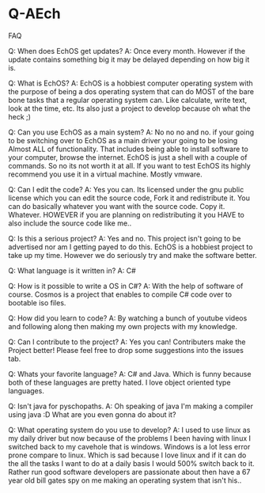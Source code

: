 # Q-AEch

FAQ

Q: When does EchOS get updates?
A: Once every month. However if the update contains something big it may be delayed depending on how big it is.


Q: What is EchOS?
A: EchOS is a hobbiest computer operating system with the purpose of being a dos operating system
that can do MOST of the bare bone tasks that a regular operating system can. Like calculate, write text, look at the time, etc.
Its also just a project to develop because oh what the heck ;)

Q: Can you use EchOS as a main system?
A: No no no and no. if your going to be switching over to EchOS as a main driver your going to be losing Almost ALL of functionality. That includes
being able to install software to your computer, browse the internet. EchOS is just a shell with a couple of commands. So no its not worth it at all.
If you want to test EchOS its highly recommend you use it in a virtual machine. Mostly vmware.

Q: Can I edit the code?
A: Yes you can. Its licensed under the gnu public license which you can edit the source code, Fork it and 
redistribute it. You can do basically whatever you want with the source code. Copy it. Whatever. HOWEVER
if you are planning on redistributing it you HAVE to also include the source code like me..

Q: Is this a serious project?
A: Yes and no. This project isn't going to be advertised nor am I getting payed to do this.
EchOS is a hobbiest project to take up my time. However we do seriously try and make the software better.

Q: What language is it written in?
A: C#

Q: How is it possible to write a OS in C#?
A: With the help of software of course. Cosmos is a project that enables to compile C# code over to bootable iso files.

Q: How did you learn to code?
A: By watching a bunch of youtube videos and following along then making my own projects with my knowledge.

Q: Can I contribute to the project?
A: Yes you can! Contributers make the Project better! Please feel free to drop some suggestions into the issues tab.

Q: Whats your favorite language?
A: C# and Java. Which is funny because both of these languages are pretty hated. I love object oriented type languages.

Q: Isn't java for pyschopaths.
A: Oh speaking of java I'm making a compiler using java :D What are you even gonna do about it?

Q: What operating system do you use to develop?
A: I used to use linux as my daily driver but now because of the problems I been having with linux I switched back to my cavehole that is windows.
Windows is a lot less error prone compare to linux. Which is sad because I love linux and if it can do the all the tasks I want to do at a daily basis
I would 500% switch back to it. Rather run good software developers are passionate about then have a 67 year old bill gates spy on me making an operating system
that isn't his..
